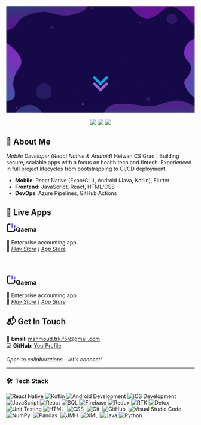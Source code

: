 <div align="center">
  <img src="https://github.com/fe55o/assets/blob/main/Purple%20and%20Navy%20Blue%20Animated%20Background%20and%20Neon%20Typography%20Twitch%20Offline%20Banner.gif" alt="Mahmoud Tarek - Mobile Developer"/>
</div>

<p align="center">
    <a href="https://www.linkedin.com/in/mahmoud-tarek-0b863a1aa/"><img src="https://img.shields.io/badge/linkedin-%230177B5?style=flat&logo=linkedin&logoColor=white"/></a>
    <a href="https://www.hackerrank.com/profile/goldenflacon483"><img src="https://img.shields.io/badge/hackerRank-%23000?style=flat&logo=HackerRank&logoColor=#00EA64"/></a>
  <a href="https://leetcode.com/u/goldenflacon483/)"><img src="https://img.shields.io/badge/LeetCode-FFA116?style=flat&logo=leetcode&logoColor=black"/></a>
</p>

## 👋 About Me
*Mobile Developer (React Native & Android)* Helwan CS Grad | Building secure, scalable apps with a focus on health tech and fintech. Experienced in full project lifecycles from bootstrapping to CI/CD deployment.  

- **Mobile**: React Native (Expo/CLI), Android (Java, Kotlin), Flutter  
- **Frontend**: JavaScript, React, HTML/CSS  
- **DevOps**: Azure Pipelines, GitHub Actions  


## 🚀 Live Apps

<img src="https://github.com/fe55o/assets/blob/main/qaema-logo.png" alt="Qaema - logo" align="left" width="5%"/>

### Qaema
📌 Enterprise accounting app  
🔗 *[Play Store](https://play.google.com/store/apps/details?id=com.neotek.qaema&hl=en) | [App Store](https://apps.apple.com/eg/app/qaema-accounting-system/id6544789609)*  

<br/><br/>

<img src="https://github.com/fe55o/assets/blob/main/qaema-logo.png" alt="Qaema - logo" align="left" width="5%"/>

### Qaema
📌 Enterprise accounting app  
🔗 *[Play Store](https://play.google.com/store/apps/details?id=com.project.efg.ems&hl=en) | [App Store](https://play.google.com/store/apps/details?id=com.project.efg.ems&pli=1)*


## 📬 Get In Touch  
📧 **Email**: [mahmoud.trk.f5r@gmail.com](mailto:mahmoud.trk.f5r@gmail.com)  
💻 **GitHub**: [YourProfile](#)  

*Open to collaborations – let's connect!*  

---
### 🛠 &nbsp;Tech Stack

![React Native](https://img.shields.io/badge/React%20Native-20232a?style=flat&logo=react&logoColor=61DAFB)
![Kotlin](https://img.shields.io/badge/Kotlin-0095D5?style=flat&logo=kotlin&logoColor=white)
![Android Development](https://img.shields.io/badge/Android-3DDC84?style=flat&logo=android&logoColor=white)
![iOS Development](https://img.shields.io/badge/iOS-000000?style=flat&logo=apple&logoColor=white)
![JavaScript](https://img.shields.io/badge/JavaScript-F7DF1E?style=flat&logo=javascript&logoColor=black)
![React](https://img.shields.io/badge/React-20232a?style=flat&logo=react&logoColor=61DAFB)
![SQL](https://img.shields.io/badge/SQL-025E8C?style=flat&logo=postgresql&logoColor=white)
![Firebase](https://img.shields.io/badge/Firebase-FFCA28?style=flat&logo=firebase&logoColor=black)
![Redux](https://img.shields.io/badge/Redux-764ABC?style=flat&logo=redux&logoColor=white)
![RTK](https://img.shields.io/badge/Redux%20Toolkit-764ABC?style=flat&logo=redux&logoColor=white)
![Detox](https://img.shields.io/badge/Detox-8E44AD?style=flat&logo=testing-library&logoColor=white)
![Unit Testing](https://img.shields.io/badge/Unit%20Testing-15A532?style=flat&logo=jest&logoColor=white)
![HTML](https://img.shields.io/badge/-HTML-05122A?style=flat&logo=HTML5)&nbsp;
![CSS](https://img.shields.io/badge/-CSS-05122A?style=flat&logo=CSS3&logoColor=1572B6)&nbsp;
![Git](https://img.shields.io/badge/-Git-05122A?style=flat&logo=git)&nbsp;
![GitHub](https://img.shields.io/badge/-GitHub-05122A?style=flat&logo=github)&nbsp;
![Visual Studio Code](https://img.shields.io/badge/-Visual%20Studio%20Code-05122A?style=flat&logo=visual-studio-code&logoColor=007ACC)&nbsp;
![NumPy](https://img.shields.io/badge/numpy%20-%23013243.svg?&style=flat&logo=numpy&logoColor=white)&nbsp;
![Pandas](https://img.shields.io/badge/pandas%20-%23150458.svg?&style=flat&logo=pandas&logoColor=white)&nbsp;
![JMH](https://img.shields.io/badge/JMH%20-%23150458.svg?&style=flat&logo=Java&logoColor=white)&nbsp;
![XML](https://img.shields.io/badge/XML-FF6600?style=flat&logo=xml&logoColor=white)
![Java](https://img.shields.io/badge/Java-007396?style=flat&logo=java&logoColor=white)
![Python](https://img.shields.io/badge/-Python-05122A?style=flat&logo=python)&nbsp;

